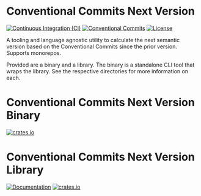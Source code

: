 # Conventional Commits Next Version
[![Continuous Integration (CI)](https://github.com/DeveloperC286/conventional_commits_next_version/actions/workflows/continuous-integration.yml/badge.svg)](https://github.com/DeveloperC286/conventional_commits_next_version/actions/workflows/continuous-integration.yml)
[![Conventional Commits](https://img.shields.io/badge/Conventional%20Commits-1.0.0-yellow.svg)](https://conventionalcommits.org)
[![License](https://img.shields.io/badge/License-AGPLv3-blue.svg)](https://www.gnu.org/licenses/agpl-3.0)


A tooling and language agnostic utility to calculate the next semantic version based on the Conventional Commits since the prior version. Supports monorepos.

Provided are a binary and a library. The binary is a standalone CLI tool that wraps the library. See the respective directories for more information on each.


# Conventional Commits Next Version Binary
[![crates.io](https://img.shields.io/crates/v/conventional_commits_next_version)](https://crates.io/crates/conventional_commits_next_version)


# Conventional Commits Next Version Library
[![Documentation](https://docs.rs/conventional_commits_next_version_lib/badge.svg)](https://docs.rs/conventional_commits_next_version_lib)
[![crates.io](https://img.shields.io/crates/v/conventional_commits_next_version_lib)](https://crates.io/crates/conventional_commits_next_version_lib)
